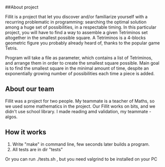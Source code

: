 ##About project

Fillit is a project that let you discover and/or familiarize yourself with a recurring
problematic in programming: searching the optimal solution among a huge set of possibilities, in a respectable timing. In this particular project, you will have to find a way to
assemble a given Tetriminos set altogether in the smallest possible square.
A Tetriminos is a 4-blocks geometric figure you probably already heard of, thanks to
the popular game Tetris.

Program will take a file as parameter, which contains a list of Tetriminos, and arrange them
in order to create the smallest square possible.
Main goal is to find the smallest square in the minimal amount of time,
despite an exponentially growing number of possibilities each time a piece is added.

## About our team

Fillit was a project for two people. My teammate is a teacher of Maths, so we used some mathematics in the project. Our Fillit works on bits, and we didn't use school library. I made reading amd validation, my teammate - algos.

## How it works

1. Write "make" in command line, few seconds later builds a program.
2. All tests are in dir "tests"

Or you can run ./tests.sh , but you need valgrind to be installed on your PC   
